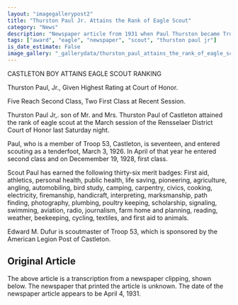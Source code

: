 ```yaml
---
layout: "imagegallerypost2"
title: "Thurston Paul Jr. Attains the Rank of Eagle Scout"
category: "News"
description: "Newspaper article from 1931 when Paul Thurston became Troop 53's second Eagle Scout."
tags: ["award", "eagle", "newspaper", "scout", "thurston paul jr"]
is_date_estimate: False
image_gallery: "_gallerydata/thurston_paul_attains_the_rank_of_eagle_scout.xml"
---
```


CASTLETON BOY ATTAINS EAGLE SCOUT RANKING

Thurston Paul, Jr., Given Highest Rating at Court of Honor.

Five Reach Second Class, Two First Class at Recent Session.

Thurston Paul Jr,. son of Mr. and Mrs. Thurston Paul of Castleton attained the rank of eagle scout at the March session of the Rensselaer District Court of Honor last Saturday night.

Paul, who is a member of Troop 53, Castleton, is seventeen, and entered scouting as a tenderfoot, March 3, 1926.  In April of that year he entered second class and on Decemember 19, 1928, first class.

Scout Paul has earned the following thirty-six merit badges: First aid, athletics, personal health, public health, life saving, pioneering, agriculture, angling, automobiling, bird study, camping, carpentry, civics, cooking, electricity, firemanship, handicraft, interpreting, marksmanship, path finding, photography, plumbing, poultry keeping, scholarship, signaling, swimming, aviation, radio, journalism, farm home and planning, reading, weather, beekeeping, cycling, textiles, and first aid to animals.

Edward M. Dufur is scoutmaster of Troop 53, which is sponsored by the American Legion Post of Castleton.

## Original Article

The above article is a transcription from a newspaper clipping, shown below.  The newspaper that printed the article is unknown.  The date of the newspaper article appears to be April 4, 1931.
